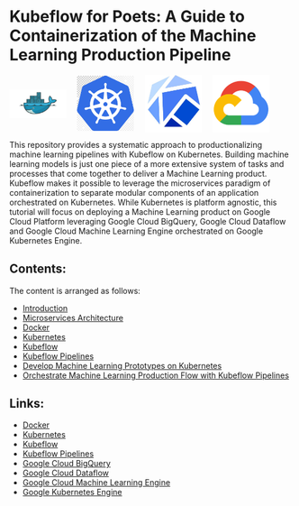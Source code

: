 # Kubeflow for Poets: A Guide to Containerization of the Machine Learning Production Pipeline

<p align="left">
    <img src="img/docker.png" align="middle" alt="Docker." height=20% width=20%/>&nbsp;&nbsp;&nbsp;&nbsp;
    <img src="img/kubernetes.png" align="middle" alt="Kubernetes." height=20% width=20%/>&nbsp;&nbsp;&nbsp;&nbsp;
    <img src="img/kubeflow.jpg" align="middle" alt="Kubeflow." height=20% width=20%/>&nbsp;&nbsp;&nbsp;&nbsp;
    <img src="img/gcp.png" align="middle" alt="Google Cloud Platform." height=20% width=20%/>
</p>

This repository provides a systematic approach to productionalizing machine learning pipelines with Kubeflow on Kubernetes. Building machine learning models is just one piece of a more extensive system of tasks and processes that come together to deliver a Machine Learning product. Kubeflow makes it possible to leverage the microservices paradigm of containerization to separate modular components of an application orchestrated on Kubernetes. While Kubernetes is platform agnostic, this tutorial will focus on deploying a Machine Learning product on Google Cloud Platform leveraging Google Cloud BigQuery, Google Cloud Dataflow and Google Cloud Machine Learning Engine orchestrated on Google Kubernetes Engine.

## Contents:
The content is arranged as follows:
- <a href="./1_introduction.md">Introduction</a>
- <a href="./2_microservices.md">Microservices Architecture</a>
- <a href="./3_docker.md">Docker</a>
- <a href="./4_kubernetes.md">Kubernetes</a>
- <a href="./5_kubeflow.md">Kubeflow</a>
- <a href="./6_kube_flow_pipelines.md">Kubeflow Pipelines</a>
- <a href="./7_ml_prototype_kubernetes.md">Develop Machine Learning Prototypes on Kubernetes</a>
- <a href="./8_orchestrate_ml_kubeflow.md">Orchestrate Machine Learning Production Flow with Kubeflow Pipelines</a>

## Links:
 - <a href="https://www.docker.com/">Docker</a>
 - <a href="https://kubernetes.io/">Kubernetes</a>
 - <a href="https://github.com/kubeflow/kubeflow">Kubeflow</a>
 - <a href="https://github.com/kubeflow/pipelines">Kubeflow Pipelines</a>
 - <a href="https://cloud.google.com/bigquery/">Google Cloud BigQuery</a>
 - <a href="https://cloud.google.com/dataflow/">Google Cloud Dataflow</a>
 - <a href="https://cloud.google.com/ml-engine/">Google Cloud Machine Learning Engine</a>
 - <a href="https://cloud.google.com/kubernetes-engine/">Google Kubernetes Engine</a>